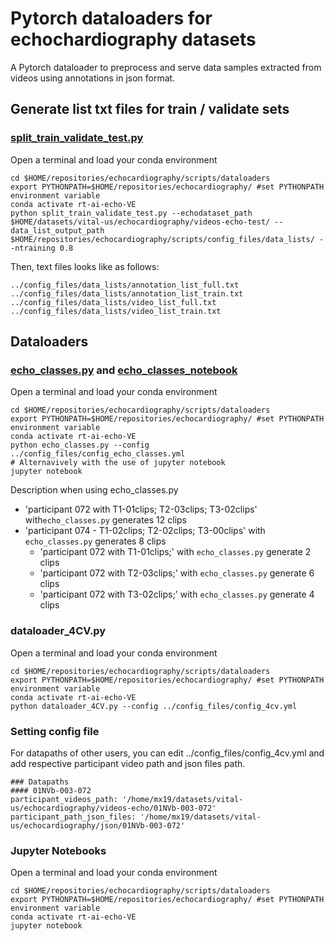 # Pytorch dataloaders for echochardiography datasets
A Pytorch dataloader to preprocess and serve data samples extracted from videos using annotations in json format.


## Generate list txt files for train / validate sets

### [split_train_validate_test.py](split_train_validate_test.py)
Open a terminal and load your conda environment 
```
cd $HOME/repositories/echocardiography/scripts/dataloaders
export PYTHONPATH=$HOME/repositories/echocardiography/ #set PYTHONPATH environment variable
conda activate rt-ai-echo-VE 
python split_train_validate_test.py --echodataset_path $HOME/datasets/vital-us/echocardiography/videos-echo-test/ --data_list_output_path $HOME/repositories/echocardiography/scripts/config_files/data_lists/ --ntraining 0.8
```

Then, text files looks like as follows:
```
../config_files/data_lists/annotation_list_full.txt
../config_files/data_lists/annotation_list_train.txt
../config_files/data_lists/video_list_full.txt
../config_files/data_lists/video_list_train.txt
```

## Dataloaders

### [echo_classes.py](echo_classes.py) and [echo_classes_notebook](echo_classes_notebook.ipynb)
Open a terminal and load your conda environment 
```
cd $HOME/repositories/echocardiography/scripts/dataloaders
export PYTHONPATH=$HOME/repositories/echocardiography/ #set PYTHONPATH environment variable
conda activate rt-ai-echo-VE
python echo_classes.py --config ../config_files/config_echo_classes.yml
# Alternavively with the use of jupyter notebook
jupyter notebook
```

Description when using echo_classes.py
* 'participant 072 with T1-01clips; T2-03clips; T3-02clips' with`echo_classes.py` generates 12 clips
* 'participant 074 - T1-02clips; T2-02clips; T3-00clips' with `echo_classes.py` generates 8 clips
  * 'participant 072 with T1-01clips;' with `echo_classes.py` generate 2 clips 
  * 'participant 072 with T2-03clips;' with `echo_classes.py` generate 6 clips
  * 'participant 072 with T3-02clips;' with `echo_classes.py` generate 4 clips

### dataloader_4CV.py
Open a terminal and load your conda environment 
```
cd $HOME/repositories/echocardiography/scripts/dataloaders
export PYTHONPATH=$HOME/repositories/echocardiography/ #set PYTHONPATH environment variable
conda activate rt-ai-echo-VE 
python dataloader_4CV.py --config ../config_files/config_4cv.yml
```

### Setting config file 
For datapaths of other users, you can edit ../config_files/config_4cv.yml and add respective participant video path and json files path. 
``` 
### Datapaths
#### 01NVb-003-072
participant_videos_path: '/home/mx19/datasets/vital-us/echocardiography/videos-echo/01NVb-003-072'
participant_path_json_files: '/home/mx19/datasets/vital-us/echocardiography/json/01NVb-003-072'
```

### Jupyter Notebooks
Open a terminal and load your conda environment 
```
cd $HOME/repositories/echocardiography/scripts/dataloaders
export PYTHONPATH=$HOME/repositories/echocardiography/ #set PYTHONPATH environment variable
conda activate rt-ai-echo-VE 
jupyter notebook
```


